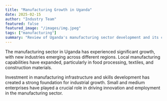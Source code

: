 ```yaml
---
title: "Manufacturing Growth in Uganda"
date: 2025-02-15
author: "Industry Team"
featured: false
featured_image: "/images/img.jpeg"
tags: ["manufacturing"]
summary: "Review of Uganda's manufacturing sector development and its contribution to economic growth."
---
```


The manufacturing sector in Uganda has experienced significant growth, with new industries emerging across different regions. Local manufacturing capabilities have expanded, particularly in food processing, textiles, and construction materials.

Investment in manufacturing infrastructure and skills development has created a strong foundation for industrial growth. Small and medium enterprises have played a crucial role in driving innovation and employment in the manufacturing sector.